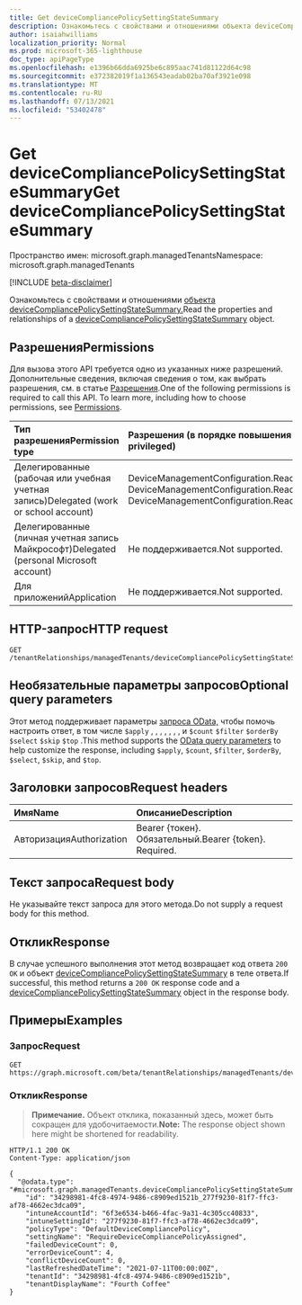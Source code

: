 ```yaml
---
title: Get deviceCompliancePolicySettingStateSummary
description: Ознакомьтесь с свойствами и отношениями объекта deviceCompliancePolicySettingStateSummary.
author: isaiahwilliams
localization_priority: Normal
ms.prod: microsoft-365-lighthouse
doc_type: apiPageType
ms.openlocfilehash: e1396b66dda6925be6c895aac741d81122d64c98
ms.sourcegitcommit: e372382019f1a136543eadab02ba70af3921e098
ms.translationtype: MT
ms.contentlocale: ru-RU
ms.lasthandoff: 07/13/2021
ms.locfileid: "53402478"
---
```

# <a name="get-devicecompliancepolicysettingstatesummary"></a><span data-ttu-id="dc2b7-103">Get deviceCompliancePolicySettingStateSummary</span><span class="sxs-lookup"><span data-stu-id="dc2b7-103">Get deviceCompliancePolicySettingStateSummary</span></span>
<span data-ttu-id="dc2b7-104">Пространство имен: microsoft.graph.managedTenants</span><span class="sxs-lookup"><span data-stu-id="dc2b7-104">Namespace: microsoft.graph.managedTenants</span></span>

[!INCLUDE [beta-disclaimer](../../includes/beta-disclaimer.md)]

<span data-ttu-id="dc2b7-105">Ознакомьтесь с свойствами и отношениями [объекта deviceCompliancePolicySettingStateSummary.](../resources/managedtenants-devicecompliancepolicysettingstatesummary.md)</span><span class="sxs-lookup"><span data-stu-id="dc2b7-105">Read the properties and relationships of a [deviceCompliancePolicySettingStateSummary](../resources/managedtenants-devicecompliancepolicysettingstatesummary.md) object.</span></span>

## <a name="permissions"></a><span data-ttu-id="dc2b7-106">Разрешения</span><span class="sxs-lookup"><span data-stu-id="dc2b7-106">Permissions</span></span>
<span data-ttu-id="dc2b7-p101">Для вызова этого API требуется одно из указанных ниже разрешений. Дополнительные сведения, включая сведения о том, как выбрать разрешения, см. в статье [Разрешения](/graph/permissions-reference).</span><span class="sxs-lookup"><span data-stu-id="dc2b7-p101">One of the following permissions is required to call this API. To learn more, including how to choose permissions, see [Permissions](/graph/permissions-reference).</span></span>

|<span data-ttu-id="dc2b7-109">Тип разрешения</span><span class="sxs-lookup"><span data-stu-id="dc2b7-109">Permission type</span></span>|<span data-ttu-id="dc2b7-110">Разрешения (в порядке повышения привилегий)</span><span class="sxs-lookup"><span data-stu-id="dc2b7-110">Permissions (from least to most privileged)</span></span>|
|:---|:---|
|<span data-ttu-id="dc2b7-111">Делегированные (рабочая или учебная учетная запись)</span><span class="sxs-lookup"><span data-stu-id="dc2b7-111">Delegated (work or school account)</span></span>|<span data-ttu-id="dc2b7-112">DeviceManagementConfiguration.Read.All, DeviceManagementConfiguration.ReadWrite.All</span><span class="sxs-lookup"><span data-stu-id="dc2b7-112">DeviceManagementConfiguration.Read.All, DeviceManagementConfiguration.ReadWrite.All</span></span>|
|<span data-ttu-id="dc2b7-113">Делегированные (личная учетная запись Майкрософт)</span><span class="sxs-lookup"><span data-stu-id="dc2b7-113">Delegated (personal Microsoft account)</span></span>|<span data-ttu-id="dc2b7-114">Не поддерживается.</span><span class="sxs-lookup"><span data-stu-id="dc2b7-114">Not supported.</span></span>|
|<span data-ttu-id="dc2b7-115">Для приложений</span><span class="sxs-lookup"><span data-stu-id="dc2b7-115">Application</span></span>|<span data-ttu-id="dc2b7-116">Не поддерживается.</span><span class="sxs-lookup"><span data-stu-id="dc2b7-116">Not supported.</span></span>|

## <a name="http-request"></a><span data-ttu-id="dc2b7-117">HTTP-запрос</span><span class="sxs-lookup"><span data-stu-id="dc2b7-117">HTTP request</span></span>

<!-- {
  "blockType": "ignored"
}
-->
``` http
GET /tenantRelationships/managedTenants/deviceCompliancePolicySettingStateSummarys/{deviceCompliancePolicySettingStateSummaryId}
```

## <a name="optional-query-parameters"></a><span data-ttu-id="dc2b7-118">Необязательные параметры запросов</span><span class="sxs-lookup"><span data-stu-id="dc2b7-118">Optional query parameters</span></span>
<span data-ttu-id="dc2b7-119">Этот метод поддерживает параметры [запроса OData,](/graph/query-parameters) чтобы помочь настроить ответ, в том числе `$apply` , , , , , , , и `$count` `$filter` `$orderBy` `$select` `$skip` `$top` .</span><span class="sxs-lookup"><span data-stu-id="dc2b7-119">This method supports the [OData query parameters](/graph/query-parameters) to help customize the response, including `$apply`, `$count`, `$filter`, `$orderBy`, `$select`, `$skip`, and `$top`.</span></span>

## <a name="request-headers"></a><span data-ttu-id="dc2b7-120">Заголовки запросов</span><span class="sxs-lookup"><span data-stu-id="dc2b7-120">Request headers</span></span>
|<span data-ttu-id="dc2b7-121">Имя</span><span class="sxs-lookup"><span data-stu-id="dc2b7-121">Name</span></span>|<span data-ttu-id="dc2b7-122">Описание</span><span class="sxs-lookup"><span data-stu-id="dc2b7-122">Description</span></span>|
|:---|:---|
|<span data-ttu-id="dc2b7-123">Авторизация</span><span class="sxs-lookup"><span data-stu-id="dc2b7-123">Authorization</span></span>|<span data-ttu-id="dc2b7-p102">Bearer {токен}. Обязательный.</span><span class="sxs-lookup"><span data-stu-id="dc2b7-p102">Bearer {token}. Required.</span></span>|

## <a name="request-body"></a><span data-ttu-id="dc2b7-126">Текст запроса</span><span class="sxs-lookup"><span data-stu-id="dc2b7-126">Request body</span></span>
<span data-ttu-id="dc2b7-127">Не указывайте текст запроса для этого метода.</span><span class="sxs-lookup"><span data-stu-id="dc2b7-127">Do not supply a request body for this method.</span></span>

## <a name="response"></a><span data-ttu-id="dc2b7-128">Отклик</span><span class="sxs-lookup"><span data-stu-id="dc2b7-128">Response</span></span>

<span data-ttu-id="dc2b7-129">В случае успешного выполнения этот метод возвращает код ответа `200 OK` и объект [deviceCompliancePolicySettingStateSummary](../resources/managedtenants-devicecompliancepolicysettingstatesummary.md) в теле ответа.</span><span class="sxs-lookup"><span data-stu-id="dc2b7-129">If successful, this method returns a `200 OK` response code and a [deviceCompliancePolicySettingStateSummary](../resources/managedtenants-devicecompliancepolicysettingstatesummary.md) object in the response body.</span></span>

## <a name="examples"></a><span data-ttu-id="dc2b7-130">Примеры</span><span class="sxs-lookup"><span data-stu-id="dc2b7-130">Examples</span></span>

### <a name="request"></a><span data-ttu-id="dc2b7-131">Запрос</span><span class="sxs-lookup"><span data-stu-id="dc2b7-131">Request</span></span>
<!-- {
  "blockType": "request",
  "name": "get_devicecompliancepolicysettingstatesummary"
}
-->
``` http
GET https://graph.microsoft.com/beta/tenantRelationships/managedTenants/deviceCompliancePolicySettingStateSummarys/{deviceCompliancePolicySettingStateSummaryId}
```


### <a name="response"></a><span data-ttu-id="dc2b7-132">Отклик</span><span class="sxs-lookup"><span data-stu-id="dc2b7-132">Response</span></span>
><span data-ttu-id="dc2b7-133">**Примечание.** Объект отклика, показанный здесь, может быть сокращен для удобочитаемости.</span><span class="sxs-lookup"><span data-stu-id="dc2b7-133">**Note:** The response object shown here might be shortened for readability.</span></span>
<!-- {
  "blockType": "response",
  "truncated": true,
  "@odata.type": "microsoft.graph.managedTenants.deviceCompliancePolicySettingStateSummary"
}
-->
``` http
HTTP/1.1 200 OK
Content-Type: application/json

{
  "@odata.type": "#microsoft.graph.managedTenants.deviceCompliancePolicySettingStateSummary",
    "id": "34298981-4fc8-4974-9486-c8909ed1521b_277f9230-81f7-ffc3-af78-4662ec3dca09",
    "intuneAccountId": "6f3e6534-b466-4fac-9a31-4c305cc40833",
    "intuneSettingId": "277f9230-81f7-ffc3-af78-4662ec3dca09",
    "policyType": "DefaultDeviceCompliancePolicy",
    "settingName": "RequireDeviceCompliancePolicyAssigned",
    "failedDeviceCount": 0,
    "errorDeviceCount": 4,
    "conflictDeviceCount": 0,
    "lastRefreshedDateTime": "2021-07-11T00:00:00Z",
    "tenantId": "34298981-4fc8-4974-9486-c8909ed1521b",
    "tenantDisplayName": "Fourth Coffee"
}
```
